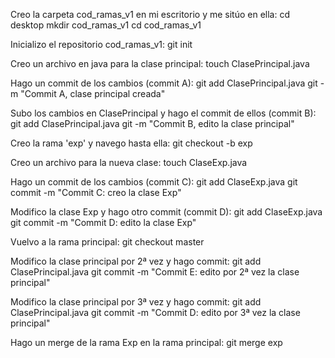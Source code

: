 Creo la carpeta cod_ramas_v1 en mi escritorio y me sitúo en ella:
cd desktop
mkdir cod_ramas_v1
cd cod_ramas_v1

Inicializo el repositorio cod_ramas_v1:
git init

Creo un archivo en java para la clase principal:
touch ClasePrincipal.java

Hago un commit de los cambios (commit A):
git add ClasePrincipal.java
git -m "Commit A, clase principal creada"

Subo los cambios en ClasePrincipal y hago el commit de ellos (commit B):
git add ClasePrincipal.java
git -m "Commit B, edito la clase principal"

Creo la rama 'exp' y navego hasta ella:
git checkout -b exp

Creo un archivo para la nueva clase:
touch ClaseExp.java

Hago un commit de los cambios (commit C):
git add ClaseExp.java
git commit -m "Commit C: creo la clase Exp"

Modifico la clase Exp y hago otro commit (commit D):
git add ClaseExp.java
git commit -m "Commit D: edito la clase Exp"

Vuelvo a la rama principal:
git checkout master

Modifico la clase principal por 2ª vez y hago commit:
git add ClasePrincipal.java
git commit -m "Commit E: edito por 2ª vez la clase principal"

Modifico la clase principal por 3ª vez y hago commit:
git add ClasePrincipal.java
git commit -m "Commit D: edito por 3ª vez la clase principal"

Hago un merge de la rama Exp en la rama principal:
git merge exp
